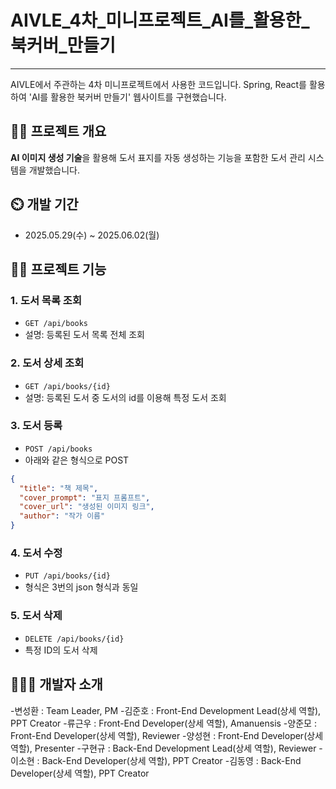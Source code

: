 # AIVLE_4차_미니프로젝트_AI를_활용한_북커버_만들기
-----
AIVLE에서 주관하는 4차 미니프로젝트에서 사용한 코드입니다. Spring, React를 활용하여 'AI를 활용한 북커버 만들기' 웹사이트를 구현했습니다.

👨‍🏫 프로젝트 개요
---
**AI 이미지 생성 기술**을 활용해 도서 표지를 자동 생성하는 기능을 포함한 도서 관리 시스템을 개발했습니다.

⏲️ 개발 기간
---
- 2025.05.29(수) ~ 2025.06.02(월)

🙋‍♀️ 프로젝트 기능
---
### 1. 도서 목록 조회

- `GET /api/books`
- 설명: 등록된 도서 목록 전체 조회

### 2. 도서 상세 조회

- `GET /api/books/{id}`
- 설명: 등록된 도서 중 도서의 id를 이용해 특정 도서 조회

### 3. 도서 등록

- `POST /api/books`  
- 아래와 같은 형식으로 POST
```json
{
  "title": "책 제목",
  "cover_prompt": "표지 프롬프트",
  "cover_url": "생성된 이미지 링크",
  "author": "작가 이름"
}
```
### 4. 도서 수정

- `PUT /api/books/{id}`
- 형식은 3번의 json 형식과 동일

### 5. 도서 삭제

- `DELETE /api/books/{id}`
- 특정 ID의 도서 삭제

🧑‍🤝‍🧑 개발자 소개
---
-변성환 : Team Leader, PM
-김준호 : Front-End Development Lead(상세 역할), PPT Creator
-류근우 : Front-End Developer(상세 역할), Amanuensis
-양준모 : Front-End Developer(상세 역할), Reviewer
-양성현 : Front-End Developer(상세 역할), Presenter
-구현규 : Back-End Development Lead(상세 역할), Reviewer
-이소현 : Back-End Developer(상세 역할), PPT Creator
-김동영 : Back-End Developer(상세 역할), PPT Creator
